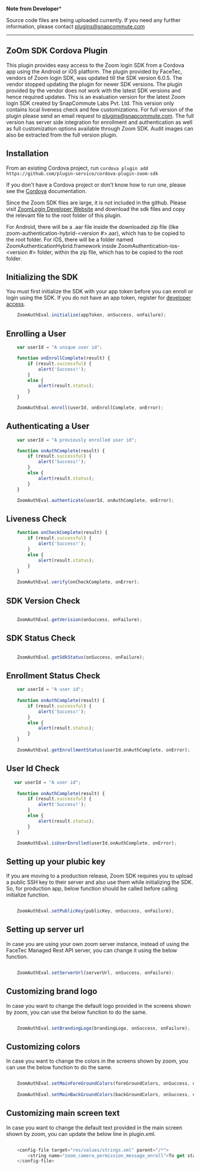 **Note from Developer***

Source code files are being uploaded currently. If you need any further information, please contact plugins@snapcommute.com


*******


ZoOm SDK Cordova Plugin
-----------------------
This plugin provides easy access to the Zoom login SDK from a Cordova app using the Android or iOS platform. The plugin provided by FaceTec, vendors of Zoom login SDK, was updated till the SDK version 6.0.5. The vendor stopped updating the plugin for newer SDK versions. The plugin provided by the vendor does not work with the latest SDK versions and hence required updates. This is an evaluation version for the latest Zoom login SDK created by SnapCommute Labs Pvt. Ltd. This version only contains local liveness check and few customizations. For full version of the plugin please send an email request to plugins@snapcommute.com. The full version has server side integration for enrollment and authentication as well as full customization options available through Zoom SDK. Audit images can also be extracted from the full version plugin.

Installation
---------------
From an existing Cordova project, run `cordova plugin add https://github.com/plugin-service/cordova-plugin-zoom-sdk`

If you don't have a Cordova project or don't know how to run one, please see the [Cordova](https://cordova.apache.org/#getstarted) documentation.

Since the Zoom SDK files are large, it is not included in the github. Please visit [ZoomLogin Developer Website](https://dev.zoomlogin.com) and download the sdk files and copy the relevant file to the root folder of this plugin.

For Android, there will be a .aar file inside the downloaded zip file (like zoom-authentication-hybrid-<version #>.aar), which has to be copied to the root folder. For iOS, there will be a folder named ZoomAuthenticationHybrid.framework inside ZoomAuthentication-ios-<version #> folder, within the zip file, which has to be copied to the root folder.

Initializing the SDK
--------------------
You must first initialize the SDK with your app token before you can enroll or login using the SDK. If you do not have an app token, register for [developer access](https://dev.zoomlogin.com/).

```javascript
    ZoomAuthEval.initialize(appToken, onSuccess, onFailure);
```

Enrolling a User
----------------
```javascript
    var userId = "A unique user id";

    function onEnrollComplete(result) {
        if (result.successful) {
            alert('Success!');
        }
        else {
            alert(result.status);
        }
    }

    ZoomAuthEval.enroll(userId, onEnrollComplete, onError);
```


Authenticating a User
---------------------
```javascript
    var userId = "A previously enrolled user id";

    function onAuthComplete(result) {
        if (result.successful) {
            alert('Success!');
        }
        else {
            alert(result.status);
        }
    }

    ZoomAuthEval.authenticate(userId, onAuthComplete, onError);
```

Liveness Check
---------------------
```javascript
    function onCheckComplete(result) {
        if (result.successful) {
            alert('Success!');
        }
        else {
            alert(result.status);
        }
    }

    ZoomAuthEval.verify(onCheckComplete, onError);
```

SDK Version Check
---------------------
```javascript

    ZoomAuthEval.getVerision(onSuccess, onFailure);

```

SDK Status Check
---------------------
```javascript

    ZoomAuthEval.getSdkStatus(onSuccess, onFailure);

```

Enrollment Status Check
---------------------
```javascript
    var userId = "A user id";
  
    function onAuthComplete(result) {
        if (result.successful) {
            alert('Success!');
        }
        else {
            alert(result.status);
        }
    }

    ZoomAuthEval.getEnrollmentStatus(userId,onAuthComplete, onError);

```

User Id Check
---------------------
```javascript
   var userId = "A user id";
  
    function onAuthComplete(result) {
        if (result.successful) {
            alert('Success!');
        }
        else {
            alert(result.status);
        }
    }

    ZoomAuthEval.isUserEnrolled(userId,onAuthComplete, onError);
```

Setting up your plubic key
-------------------------------
If you are moving to a production release, Zoom SDK requires you to upload a public SSH key to their server and also use them while initializing the SDK. So, for production app, below function should be called before calling initialize function.

```javascript

    ZoomAuthEval.setPublicKey(publicKey, onSuccess, onFailure);

```

Setting up server url
-------------------------
In case you are using your own zoom server instance, instead of using the FaceTec Managed Rest API server, you can change it using the below function.

```javascript

    ZoomAuthEval.setServerUrl(serverUrl, onSuccess, onFailure);

```

Customizing brand logo
-------------------------
In case you want to change the default logo provided in the screens shown by zoom, you can use the below function to do the same.

```javascript

    ZoomAuthEval.setBrandingLogo(brandingLogo, onSuccess, onFailure);

```

Customizing colors
-------------------------
In case you want to change the colors in the screens shown by zoom, you can use the below function to do the same.

```javascript

    ZoomAuthEval.setMainForeGroundColors(foreGroundColors, onSuccess, onFailure);
    
    ZoomAuthEval.setMainBackGroundColors(backGroundColors, onSuccess, onFailure);

```

Customizing main screen text
-------------------------------
In case you want to change the default text provided in the main screen shown by zoom, you can update the below line in plugin.xml.

```javascript

    <config-file target="res/values/strings.xml" parent="/*">
        <string name="zoom_camera_permission_message_enroll">To get started with ZoOm,\nenable access to your selfie camera.        </string>
    </config-file> 

```

